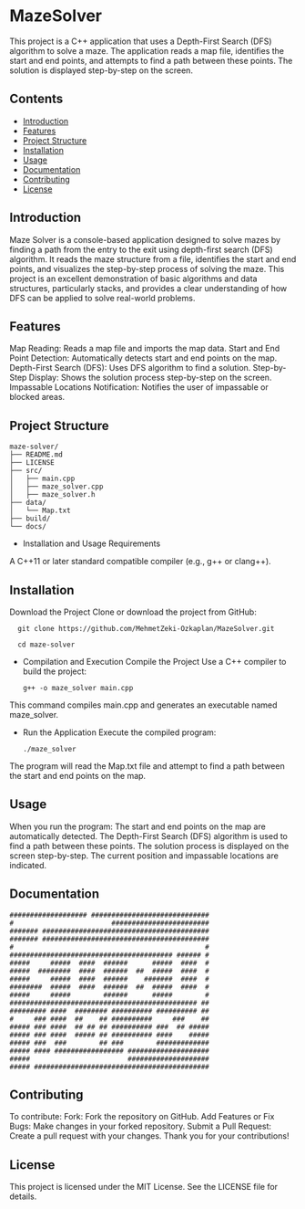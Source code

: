 # MazeSolver
This project is a C++ application that uses a Depth-First Search (DFS) algorithm to solve a maze. The application reads a map file, identifies the start and end points, and attempts to find a path between these points. The solution is displayed step-by-step on the screen.

## Contents

- [Introduction](#introduction)
- [Features](#features)
- [Project Structure](#project-structure)
- [Installation](#installation)
- [Usage](#usage)
- [Documentation](#documentation)
- [Contributing](#contributing)
- [License](#license)

## Introduction

Maze Solver is a console-based application designed to solve mazes by finding a path from the entry to the exit using depth-first search (DFS) algorithm. It reads the maze structure from a file, identifies the start and end points, and visualizes the step-by-step process of solving the maze. This project is an excellent demonstration of basic algorithms and data structures, particularly stacks, and provides a clear understanding of how DFS can be applied to solve real-world problems.

## Features

  Map Reading: Reads a map file and imports the map data.
  Start and End Point Detection: Automatically detects start and end points on the map.
  Depth-First Search (DFS): Uses DFS algorithm to find a solution.
  Step-by-Step Display: Shows the solution process step-by-step on the screen.
  Impassable Locations Notification: Notifies the user of impassable or blocked areas.

## Project Structure

    maze-solver/
    ├── README.md
    ├── LICENSE
    ├── src/
    │   ├── main.cpp
    │   ├── maze_solver.cpp
    │   ├── maze_solver.h
    ├── data/
    │   └── Map.txt
    ├── build/
    └── docs/


  - Installation and Usage
    Requirements

  A C++11 or later standard compatible compiler (e.g., g++ or clang++).

## Installation
  Download the Project
  Clone or download the project from GitHub:

      git clone https://github.com/MehmetZeki-Ozkaplan/MazeSolver.git
      
      cd maze-solver

- Compilation and Execution
    Compile the Project
    Use a C++ compiler to build the project:

      g++ -o maze_solver main.cpp

This command compiles main.cpp and generates an executable named maze_solver.

- Run the Application
  Execute the compiled program:

      ./maze_solver

The program will read the Map.txt file and attempt to find a path between the start and end points on the map.

## Usage
When you run the program:
The start and end points on the map are automatically detected.
The Depth-First Search (DFS) algorithm is used to find a path between these points.
The solution process is displayed on the screen step-by-step. The current position and impassable locations are indicated.

## Documentation
    ################### #############################
    #                        ########################
    ####### #########################################
    ####### #########################################
    #                                               #
    ######################################## ###### #
    #####     #####  ####  ######      #####  ####  #
    #####  ########  ####  ######  ##  #####  ####  #
    #####     #####  ####  ######    #######  ####  #
    ########  #####  ####  ######  ##  #####  ####  #
    #####     #####        ######      #####        #
    ############################################## ##
    ######### ####  ######## ########## ########## ##
    #     ### ####  ##    ## ##########     ###    ##
    ##### ### ####  ## ## ## ########## ###  ## #####
    ##### ### ####  ##### ## ########## ####    #####
    ##### ###  ###        ## ###        #############
    ##### #### ################# ####################
    #####                        ####################
    ##### ###########################################

## Contributing
To contribute:
Fork: Fork the repository on GitHub.
Add Features or Fix Bugs: Make changes in your forked repository.
Submit a Pull Request: Create a pull request with your changes.
Thank you for your contributions!

## License
This project is licensed under the MIT License. See the LICENSE file for details.
